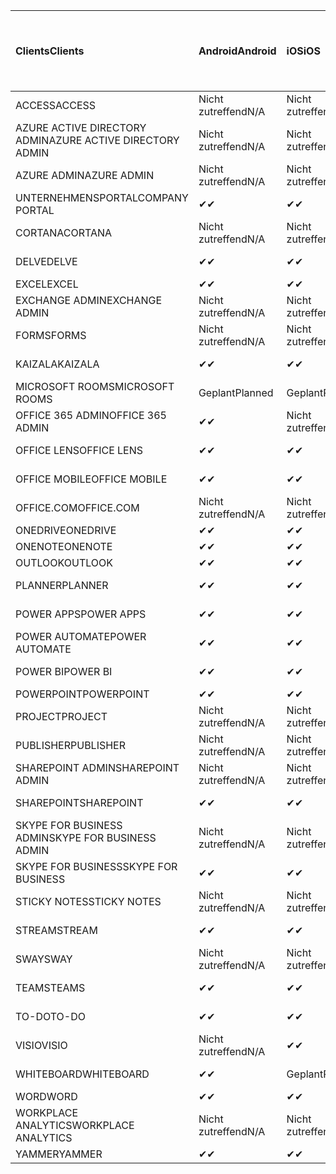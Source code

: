 <!-- This file is generated automatically. Changes made to this file will be overwritten.-->
|<span data-ttu-id="bfda4-101">Clients</span><span class="sxs-lookup"><span data-stu-id="bfda4-101">Clients</span></span>|<span data-ttu-id="bfda4-102">Android</span><span class="sxs-lookup"><span data-stu-id="bfda4-102">Android</span></span>|<span data-ttu-id="bfda4-103">iOS</span><span class="sxs-lookup"><span data-stu-id="bfda4-103">iOS</span></span>|<span data-ttu-id="bfda4-104">Mac</span><span class="sxs-lookup"><span data-stu-id="bfda4-104">Mac</span></span>|<span data-ttu-id="bfda4-105">Windows 10</span><span class="sxs-lookup"><span data-stu-id="bfda4-105">Windows 10</span></span><br><span data-ttu-id="bfda4-106">Desktop</span><span class="sxs-lookup"><span data-stu-id="bfda4-106">Desktop</span></span>|<span data-ttu-id="bfda4-107">Windows 10</span><span class="sxs-lookup"><span data-stu-id="bfda4-107">Windows 10</span></span><br><span data-ttu-id="bfda4-108">Moderne Apps</span><span class="sxs-lookup"><span data-stu-id="bfda4-108">Modern Apps</span></span>|
|:-|:-|:-|:-|:-|:-|
|<span data-ttu-id="bfda4-109">ACCESS</span><span class="sxs-lookup"><span data-stu-id="bfda4-109">ACCESS</span></span>|<span data-ttu-id="bfda4-110">Nicht zutreffend</span><span class="sxs-lookup"><span data-stu-id="bfda4-110">N/A</span></span>|<span data-ttu-id="bfda4-111">Nicht zutreffend</span><span class="sxs-lookup"><span data-stu-id="bfda4-111">N/A</span></span>|<span data-ttu-id="bfda4-112">Nicht zutreffend</span><span class="sxs-lookup"><span data-stu-id="bfda4-112">N/A</span></span>|<span data-ttu-id="bfda4-113">✔</span><span class="sxs-lookup"><span data-stu-id="bfda4-113">✔</span></span>|<span data-ttu-id="bfda4-114">Nicht zutreffend</span><span class="sxs-lookup"><span data-stu-id="bfda4-114">N/A</span></span>|
|<span data-ttu-id="bfda4-115">AZURE ACTIVE DIRECTORY ADMIN</span><span class="sxs-lookup"><span data-stu-id="bfda4-115">AZURE ACTIVE DIRECTORY ADMIN</span></span>|<span data-ttu-id="bfda4-116">Nicht zutreffend</span><span class="sxs-lookup"><span data-stu-id="bfda4-116">N/A</span></span>|<span data-ttu-id="bfda4-117">Nicht zutreffend</span><span class="sxs-lookup"><span data-stu-id="bfda4-117">N/A</span></span>|<span data-ttu-id="bfda4-118">Nicht zutreffend</span><span class="sxs-lookup"><span data-stu-id="bfda4-118">N/A</span></span>|<span data-ttu-id="bfda4-119">✔</span><span class="sxs-lookup"><span data-stu-id="bfda4-119">✔</span></span>|<span data-ttu-id="bfda4-120">Nicht zutreffend</span><span class="sxs-lookup"><span data-stu-id="bfda4-120">N/A</span></span>|
|<span data-ttu-id="bfda4-121">AZURE ADMIN</span><span class="sxs-lookup"><span data-stu-id="bfda4-121">AZURE ADMIN</span></span>|<span data-ttu-id="bfda4-122">Nicht zutreffend</span><span class="sxs-lookup"><span data-stu-id="bfda4-122">N/A</span></span>|<span data-ttu-id="bfda4-123">Nicht zutreffend</span><span class="sxs-lookup"><span data-stu-id="bfda4-123">N/A</span></span>|<span data-ttu-id="bfda4-124">Nicht zutreffend</span><span class="sxs-lookup"><span data-stu-id="bfda4-124">N/A</span></span>|<span data-ttu-id="bfda4-125">Nicht zutreffend</span><span class="sxs-lookup"><span data-stu-id="bfda4-125">N/A</span></span>|<span data-ttu-id="bfda4-126">Nicht zutreffend</span><span class="sxs-lookup"><span data-stu-id="bfda4-126">N/A</span></span>|
|<span data-ttu-id="bfda4-127">UNTERNEHMENSPORTAL</span><span class="sxs-lookup"><span data-stu-id="bfda4-127">COMPANY PORTAL</span></span>|<span data-ttu-id="bfda4-128">✔</span><span class="sxs-lookup"><span data-stu-id="bfda4-128">✔</span></span>|<span data-ttu-id="bfda4-129">✔</span><span class="sxs-lookup"><span data-stu-id="bfda4-129">✔</span></span>|<span data-ttu-id="bfda4-130">✔</span><span class="sxs-lookup"><span data-stu-id="bfda4-130">✔</span></span>|<span data-ttu-id="bfda4-131">Nicht zutreffend</span><span class="sxs-lookup"><span data-stu-id="bfda4-131">N/A</span></span>|<span data-ttu-id="bfda4-132">✔</span><span class="sxs-lookup"><span data-stu-id="bfda4-132">✔</span></span>|
|<span data-ttu-id="bfda4-133">CORTANA</span><span class="sxs-lookup"><span data-stu-id="bfda4-133">CORTANA</span></span>|<span data-ttu-id="bfda4-134">Nicht zutreffend</span><span class="sxs-lookup"><span data-stu-id="bfda4-134">N/A</span></span>|<span data-ttu-id="bfda4-135">Nicht zutreffend</span><span class="sxs-lookup"><span data-stu-id="bfda4-135">N/A</span></span>|<span data-ttu-id="bfda4-136">Nicht zutreffend</span><span class="sxs-lookup"><span data-stu-id="bfda4-136">N/A</span></span>|<span data-ttu-id="bfda4-137">Nicht zutreffend</span><span class="sxs-lookup"><span data-stu-id="bfda4-137">N/A</span></span>|<span data-ttu-id="bfda4-138">✔</span><span class="sxs-lookup"><span data-stu-id="bfda4-138">✔</span></span>|
|<span data-ttu-id="bfda4-139">DELVE</span><span class="sxs-lookup"><span data-stu-id="bfda4-139">DELVE</span></span>|<span data-ttu-id="bfda4-140">✔</span><span class="sxs-lookup"><span data-stu-id="bfda4-140">✔</span></span>|<span data-ttu-id="bfda4-141">✔</span><span class="sxs-lookup"><span data-stu-id="bfda4-141">✔</span></span>|<span data-ttu-id="bfda4-142">Nicht zutreffend</span><span class="sxs-lookup"><span data-stu-id="bfda4-142">N/A</span></span>|<span data-ttu-id="bfda4-143">Nicht zutreffend</span><span class="sxs-lookup"><span data-stu-id="bfda4-143">N/A</span></span>|<span data-ttu-id="bfda4-144">Nicht zutreffend</span><span class="sxs-lookup"><span data-stu-id="bfda4-144">N/A</span></span>|
|<span data-ttu-id="bfda4-145">EXCEL</span><span class="sxs-lookup"><span data-stu-id="bfda4-145">EXCEL</span></span>|<span data-ttu-id="bfda4-146">✔</span><span class="sxs-lookup"><span data-stu-id="bfda4-146">✔</span></span>|<span data-ttu-id="bfda4-147">✔</span><span class="sxs-lookup"><span data-stu-id="bfda4-147">✔</span></span>|<span data-ttu-id="bfda4-148">✔</span><span class="sxs-lookup"><span data-stu-id="bfda4-148">✔</span></span>|<span data-ttu-id="bfda4-149">✔</span><span class="sxs-lookup"><span data-stu-id="bfda4-149">✔</span></span>|<span data-ttu-id="bfda4-150">✔</span><span class="sxs-lookup"><span data-stu-id="bfda4-150">✔</span></span>|
|<span data-ttu-id="bfda4-151">EXCHANGE ADMIN</span><span class="sxs-lookup"><span data-stu-id="bfda4-151">EXCHANGE ADMIN</span></span>|<span data-ttu-id="bfda4-152">Nicht zutreffend</span><span class="sxs-lookup"><span data-stu-id="bfda4-152">N/A</span></span>|<span data-ttu-id="bfda4-153">Nicht zutreffend</span><span class="sxs-lookup"><span data-stu-id="bfda4-153">N/A</span></span>|<span data-ttu-id="bfda4-154">Nicht zutreffend</span><span class="sxs-lookup"><span data-stu-id="bfda4-154">N/A</span></span>|<span data-ttu-id="bfda4-155">✔</span><span class="sxs-lookup"><span data-stu-id="bfda4-155">✔</span></span>|<span data-ttu-id="bfda4-156">Nicht zutreffend</span><span class="sxs-lookup"><span data-stu-id="bfda4-156">N/A</span></span>|
|<span data-ttu-id="bfda4-157">FORMS</span><span class="sxs-lookup"><span data-stu-id="bfda4-157">FORMS</span></span>|<span data-ttu-id="bfda4-158">Nicht zutreffend</span><span class="sxs-lookup"><span data-stu-id="bfda4-158">N/A</span></span>|<span data-ttu-id="bfda4-159">Nicht zutreffend</span><span class="sxs-lookup"><span data-stu-id="bfda4-159">N/A</span></span>|<span data-ttu-id="bfda4-160">Nicht zutreffend</span><span class="sxs-lookup"><span data-stu-id="bfda4-160">N/A</span></span>|<span data-ttu-id="bfda4-161">Nicht zutreffend</span><span class="sxs-lookup"><span data-stu-id="bfda4-161">N/A</span></span>|<span data-ttu-id="bfda4-162">Nicht zutreffend</span><span class="sxs-lookup"><span data-stu-id="bfda4-162">N/A</span></span>|
|<span data-ttu-id="bfda4-163">KAIZALA</span><span class="sxs-lookup"><span data-stu-id="bfda4-163">KAIZALA</span></span>|<span data-ttu-id="bfda4-164">✔</span><span class="sxs-lookup"><span data-stu-id="bfda4-164">✔</span></span>|<span data-ttu-id="bfda4-165">✔</span><span class="sxs-lookup"><span data-stu-id="bfda4-165">✔</span></span>|<span data-ttu-id="bfda4-166">Nicht zutreffend</span><span class="sxs-lookup"><span data-stu-id="bfda4-166">N/A</span></span>|<span data-ttu-id="bfda4-167">Nicht zutreffend</span><span class="sxs-lookup"><span data-stu-id="bfda4-167">N/A</span></span>|<span data-ttu-id="bfda4-168">Nicht zutreffend</span><span class="sxs-lookup"><span data-stu-id="bfda4-168">N/A</span></span>|
|<span data-ttu-id="bfda4-169">MICROSOFT ROOMS</span><span class="sxs-lookup"><span data-stu-id="bfda4-169">MICROSOFT ROOMS</span></span>|<span data-ttu-id="bfda4-170">Geplant</span><span class="sxs-lookup"><span data-stu-id="bfda4-170">Planned</span></span>|<span data-ttu-id="bfda4-171">Geplant</span><span class="sxs-lookup"><span data-stu-id="bfda4-171">Planned</span></span>|<span data-ttu-id="bfda4-172">Nicht zutreffend</span><span class="sxs-lookup"><span data-stu-id="bfda4-172">N/A</span></span>|<span data-ttu-id="bfda4-173">Nicht zutreffend</span><span class="sxs-lookup"><span data-stu-id="bfda4-173">N/A</span></span>|<span data-ttu-id="bfda4-174">Nicht zutreffend</span><span class="sxs-lookup"><span data-stu-id="bfda4-174">N/A</span></span>|
|<span data-ttu-id="bfda4-175">OFFICE 365 ADMIN</span><span class="sxs-lookup"><span data-stu-id="bfda4-175">OFFICE 365 ADMIN</span></span>|<span data-ttu-id="bfda4-176">✔</span><span class="sxs-lookup"><span data-stu-id="bfda4-176">✔</span></span>|<span data-ttu-id="bfda4-177">Nicht zutreffend</span><span class="sxs-lookup"><span data-stu-id="bfda4-177">N/A</span></span>|<span data-ttu-id="bfda4-178">Nicht zutreffend</span><span class="sxs-lookup"><span data-stu-id="bfda4-178">N/A</span></span>|<span data-ttu-id="bfda4-179">Nicht zutreffend</span><span class="sxs-lookup"><span data-stu-id="bfda4-179">N/A</span></span>|<span data-ttu-id="bfda4-180">Nicht zutreffend</span><span class="sxs-lookup"><span data-stu-id="bfda4-180">N/A</span></span>|
|<span data-ttu-id="bfda4-181">OFFICE LENS</span><span class="sxs-lookup"><span data-stu-id="bfda4-181">OFFICE LENS</span></span>|<span data-ttu-id="bfda4-182">✔</span><span class="sxs-lookup"><span data-stu-id="bfda4-182">✔</span></span>|<span data-ttu-id="bfda4-183">✔</span><span class="sxs-lookup"><span data-stu-id="bfda4-183">✔</span></span>|<span data-ttu-id="bfda4-184">Nicht zutreffend</span><span class="sxs-lookup"><span data-stu-id="bfda4-184">N/A</span></span>|<span data-ttu-id="bfda4-185">Nicht zutreffend</span><span class="sxs-lookup"><span data-stu-id="bfda4-185">N/A</span></span>|<span data-ttu-id="bfda4-186">✔</span><span class="sxs-lookup"><span data-stu-id="bfda4-186">✔</span></span>|
|<span data-ttu-id="bfda4-187">OFFICE MOBILE</span><span class="sxs-lookup"><span data-stu-id="bfda4-187">OFFICE MOBILE</span></span>|<span data-ttu-id="bfda4-188">✔</span><span class="sxs-lookup"><span data-stu-id="bfda4-188">✔</span></span>|<span data-ttu-id="bfda4-189">✔</span><span class="sxs-lookup"><span data-stu-id="bfda4-189">✔</span></span>|<span data-ttu-id="bfda4-190">Nicht zutreffend</span><span class="sxs-lookup"><span data-stu-id="bfda4-190">N/A</span></span>|<span data-ttu-id="bfda4-191">Nicht zutreffend</span><span class="sxs-lookup"><span data-stu-id="bfda4-191">N/A</span></span>|<span data-ttu-id="bfda4-192">Nicht zutreffend</span><span class="sxs-lookup"><span data-stu-id="bfda4-192">N/A</span></span>|
|<span data-ttu-id="bfda4-193">OFFICE.COM</span><span class="sxs-lookup"><span data-stu-id="bfda4-193">OFFICE.COM</span></span>|<span data-ttu-id="bfda4-194">Nicht zutreffend</span><span class="sxs-lookup"><span data-stu-id="bfda4-194">N/A</span></span>|<span data-ttu-id="bfda4-195">Nicht zutreffend</span><span class="sxs-lookup"><span data-stu-id="bfda4-195">N/A</span></span>|<span data-ttu-id="bfda4-196">Nicht zutreffend</span><span class="sxs-lookup"><span data-stu-id="bfda4-196">N/A</span></span>|<span data-ttu-id="bfda4-197">Nicht zutreffend</span><span class="sxs-lookup"><span data-stu-id="bfda4-197">N/A</span></span>|<span data-ttu-id="bfda4-198">✔</span><span class="sxs-lookup"><span data-stu-id="bfda4-198">✔</span></span>|
|<span data-ttu-id="bfda4-199">ONEDRIVE</span><span class="sxs-lookup"><span data-stu-id="bfda4-199">ONEDRIVE</span></span>|<span data-ttu-id="bfda4-200">✔</span><span class="sxs-lookup"><span data-stu-id="bfda4-200">✔</span></span>|<span data-ttu-id="bfda4-201">✔</span><span class="sxs-lookup"><span data-stu-id="bfda4-201">✔</span></span>|<span data-ttu-id="bfda4-202">✔</span><span class="sxs-lookup"><span data-stu-id="bfda4-202">✔</span></span>|<span data-ttu-id="bfda4-203">✔</span><span class="sxs-lookup"><span data-stu-id="bfda4-203">✔</span></span>|<span data-ttu-id="bfda4-204">✔</span><span class="sxs-lookup"><span data-stu-id="bfda4-204">✔</span></span>|
|<span data-ttu-id="bfda4-205">ONENOTE</span><span class="sxs-lookup"><span data-stu-id="bfda4-205">ONENOTE</span></span>|<span data-ttu-id="bfda4-206">✔</span><span class="sxs-lookup"><span data-stu-id="bfda4-206">✔</span></span>|<span data-ttu-id="bfda4-207">✔</span><span class="sxs-lookup"><span data-stu-id="bfda4-207">✔</span></span>|<span data-ttu-id="bfda4-208">✔</span><span class="sxs-lookup"><span data-stu-id="bfda4-208">✔</span></span>|<span data-ttu-id="bfda4-209">✔</span><span class="sxs-lookup"><span data-stu-id="bfda4-209">✔</span></span>|<span data-ttu-id="bfda4-210">✔</span><span class="sxs-lookup"><span data-stu-id="bfda4-210">✔</span></span>|
|<span data-ttu-id="bfda4-211">OUTLOOK</span><span class="sxs-lookup"><span data-stu-id="bfda4-211">OUTLOOK</span></span>|<span data-ttu-id="bfda4-212">✔</span><span class="sxs-lookup"><span data-stu-id="bfda4-212">✔</span></span>|<span data-ttu-id="bfda4-213">✔</span><span class="sxs-lookup"><span data-stu-id="bfda4-213">✔</span></span>|<span data-ttu-id="bfda4-214">✔</span><span class="sxs-lookup"><span data-stu-id="bfda4-214">✔</span></span>|<span data-ttu-id="bfda4-215">✔</span><span class="sxs-lookup"><span data-stu-id="bfda4-215">✔</span></span>|<span data-ttu-id="bfda4-216">✔</span><span class="sxs-lookup"><span data-stu-id="bfda4-216">✔</span></span>|
|<span data-ttu-id="bfda4-217">PLANNER</span><span class="sxs-lookup"><span data-stu-id="bfda4-217">PLANNER</span></span>|<span data-ttu-id="bfda4-218">✔</span><span class="sxs-lookup"><span data-stu-id="bfda4-218">✔</span></span>|<span data-ttu-id="bfda4-219">✔</span><span class="sxs-lookup"><span data-stu-id="bfda4-219">✔</span></span>|<span data-ttu-id="bfda4-220">Nicht zutreffend</span><span class="sxs-lookup"><span data-stu-id="bfda4-220">N/A</span></span>|<span data-ttu-id="bfda4-221">Nicht zutreffend</span><span class="sxs-lookup"><span data-stu-id="bfda4-221">N/A</span></span>|<span data-ttu-id="bfda4-222">Nicht zutreffend</span><span class="sxs-lookup"><span data-stu-id="bfda4-222">N/A</span></span>|
|<span data-ttu-id="bfda4-223">POWER APPS</span><span class="sxs-lookup"><span data-stu-id="bfda4-223">POWER APPS</span></span>|<span data-ttu-id="bfda4-224">✔</span><span class="sxs-lookup"><span data-stu-id="bfda4-224">✔</span></span>|<span data-ttu-id="bfda4-225">✔</span><span class="sxs-lookup"><span data-stu-id="bfda4-225">✔</span></span>|<span data-ttu-id="bfda4-226">Nicht zutreffend</span><span class="sxs-lookup"><span data-stu-id="bfda4-226">N/A</span></span>|<span data-ttu-id="bfda4-227">Nicht zutreffend</span><span class="sxs-lookup"><span data-stu-id="bfda4-227">N/A</span></span>|<span data-ttu-id="bfda4-228">✔</span><span class="sxs-lookup"><span data-stu-id="bfda4-228">✔</span></span>|
|<span data-ttu-id="bfda4-229">POWER AUTOMATE</span><span class="sxs-lookup"><span data-stu-id="bfda4-229">POWER AUTOMATE</span></span>|<span data-ttu-id="bfda4-230">✔</span><span class="sxs-lookup"><span data-stu-id="bfda4-230">✔</span></span>|<span data-ttu-id="bfda4-231">✔</span><span class="sxs-lookup"><span data-stu-id="bfda4-231">✔</span></span>|<span data-ttu-id="bfda4-232">Nicht zutreffend</span><span class="sxs-lookup"><span data-stu-id="bfda4-232">N/A</span></span>|<span data-ttu-id="bfda4-233">Nicht zutreffend</span><span class="sxs-lookup"><span data-stu-id="bfda4-233">N/A</span></span>|<span data-ttu-id="bfda4-234">Nicht zutreffend</span><span class="sxs-lookup"><span data-stu-id="bfda4-234">N/A</span></span>|
|<span data-ttu-id="bfda4-235">POWER BI</span><span class="sxs-lookup"><span data-stu-id="bfda4-235">POWER BI</span></span>|<span data-ttu-id="bfda4-236">✔</span><span class="sxs-lookup"><span data-stu-id="bfda4-236">✔</span></span>|<span data-ttu-id="bfda4-237">✔</span><span class="sxs-lookup"><span data-stu-id="bfda4-237">✔</span></span>|<span data-ttu-id="bfda4-238">Nicht zutreffend</span><span class="sxs-lookup"><span data-stu-id="bfda4-238">N/A</span></span>|<span data-ttu-id="bfda4-239">✔</span><span class="sxs-lookup"><span data-stu-id="bfda4-239">✔</span></span>|<span data-ttu-id="bfda4-240">✔</span><span class="sxs-lookup"><span data-stu-id="bfda4-240">✔</span></span>|
|<span data-ttu-id="bfda4-241">POWERPOINT</span><span class="sxs-lookup"><span data-stu-id="bfda4-241">POWERPOINT</span></span>|<span data-ttu-id="bfda4-242">✔</span><span class="sxs-lookup"><span data-stu-id="bfda4-242">✔</span></span>|<span data-ttu-id="bfda4-243">✔</span><span class="sxs-lookup"><span data-stu-id="bfda4-243">✔</span></span>|<span data-ttu-id="bfda4-244">✔</span><span class="sxs-lookup"><span data-stu-id="bfda4-244">✔</span></span>|<span data-ttu-id="bfda4-245">✔</span><span class="sxs-lookup"><span data-stu-id="bfda4-245">✔</span></span>|<span data-ttu-id="bfda4-246">✔</span><span class="sxs-lookup"><span data-stu-id="bfda4-246">✔</span></span>|
|<span data-ttu-id="bfda4-247">PROJECT</span><span class="sxs-lookup"><span data-stu-id="bfda4-247">PROJECT</span></span>|<span data-ttu-id="bfda4-248">Nicht zutreffend</span><span class="sxs-lookup"><span data-stu-id="bfda4-248">N/A</span></span>|<span data-ttu-id="bfda4-249">Nicht zutreffend</span><span class="sxs-lookup"><span data-stu-id="bfda4-249">N/A</span></span>|<span data-ttu-id="bfda4-250">Nicht zutreffend</span><span class="sxs-lookup"><span data-stu-id="bfda4-250">N/A</span></span>|<span data-ttu-id="bfda4-251">✔</span><span class="sxs-lookup"><span data-stu-id="bfda4-251">✔</span></span>|<span data-ttu-id="bfda4-252">Nicht zutreffend</span><span class="sxs-lookup"><span data-stu-id="bfda4-252">N/A</span></span>|
|<span data-ttu-id="bfda4-253">PUBLISHER</span><span class="sxs-lookup"><span data-stu-id="bfda4-253">PUBLISHER</span></span>|<span data-ttu-id="bfda4-254">Nicht zutreffend</span><span class="sxs-lookup"><span data-stu-id="bfda4-254">N/A</span></span>|<span data-ttu-id="bfda4-255">Nicht zutreffend</span><span class="sxs-lookup"><span data-stu-id="bfda4-255">N/A</span></span>|<span data-ttu-id="bfda4-256">Nicht zutreffend</span><span class="sxs-lookup"><span data-stu-id="bfda4-256">N/A</span></span>|<span data-ttu-id="bfda4-257">✔</span><span class="sxs-lookup"><span data-stu-id="bfda4-257">✔</span></span>|<span data-ttu-id="bfda4-258">Nicht zutreffend</span><span class="sxs-lookup"><span data-stu-id="bfda4-258">N/A</span></span>|
|<span data-ttu-id="bfda4-259">SHAREPOINT ADMIN</span><span class="sxs-lookup"><span data-stu-id="bfda4-259">SHAREPOINT ADMIN</span></span>|<span data-ttu-id="bfda4-260">Nicht zutreffend</span><span class="sxs-lookup"><span data-stu-id="bfda4-260">N/A</span></span>|<span data-ttu-id="bfda4-261">Nicht zutreffend</span><span class="sxs-lookup"><span data-stu-id="bfda4-261">N/A</span></span>|<span data-ttu-id="bfda4-262">Nicht zutreffend</span><span class="sxs-lookup"><span data-stu-id="bfda4-262">N/A</span></span>|<span data-ttu-id="bfda4-263">✔</span><span class="sxs-lookup"><span data-stu-id="bfda4-263">✔</span></span>|<span data-ttu-id="bfda4-264">Nicht zutreffend</span><span class="sxs-lookup"><span data-stu-id="bfda4-264">N/A</span></span>|
|<span data-ttu-id="bfda4-265">SHAREPOINT</span><span class="sxs-lookup"><span data-stu-id="bfda4-265">SHAREPOINT</span></span>|<span data-ttu-id="bfda4-266">✔</span><span class="sxs-lookup"><span data-stu-id="bfda4-266">✔</span></span>|<span data-ttu-id="bfda4-267">✔</span><span class="sxs-lookup"><span data-stu-id="bfda4-267">✔</span></span>|<span data-ttu-id="bfda4-268">Nicht zutreffend</span><span class="sxs-lookup"><span data-stu-id="bfda4-268">N/A</span></span>|<span data-ttu-id="bfda4-269">Nicht zutreffend</span><span class="sxs-lookup"><span data-stu-id="bfda4-269">N/A</span></span>|<span data-ttu-id="bfda4-270">Nicht zutreffend</span><span class="sxs-lookup"><span data-stu-id="bfda4-270">N/A</span></span>|
|<span data-ttu-id="bfda4-271">SKYPE FOR BUSINESS ADMIN</span><span class="sxs-lookup"><span data-stu-id="bfda4-271">SKYPE FOR BUSINESS ADMIN</span></span>|<span data-ttu-id="bfda4-272">Nicht zutreffend</span><span class="sxs-lookup"><span data-stu-id="bfda4-272">N/A</span></span>|<span data-ttu-id="bfda4-273">Nicht zutreffend</span><span class="sxs-lookup"><span data-stu-id="bfda4-273">N/A</span></span>|<span data-ttu-id="bfda4-274">Nicht zutreffend</span><span class="sxs-lookup"><span data-stu-id="bfda4-274">N/A</span></span>|<span data-ttu-id="bfda4-275">✔</span><span class="sxs-lookup"><span data-stu-id="bfda4-275">✔</span></span>|<span data-ttu-id="bfda4-276">Nicht zutreffend</span><span class="sxs-lookup"><span data-stu-id="bfda4-276">N/A</span></span>|
|<span data-ttu-id="bfda4-277">SKYPE FOR BUSINESS</span><span class="sxs-lookup"><span data-stu-id="bfda4-277">SKYPE FOR BUSINESS</span></span>|<span data-ttu-id="bfda4-278">✔</span><span class="sxs-lookup"><span data-stu-id="bfda4-278">✔</span></span>|<span data-ttu-id="bfda4-279">✔</span><span class="sxs-lookup"><span data-stu-id="bfda4-279">✔</span></span>|<span data-ttu-id="bfda4-280">✔</span><span class="sxs-lookup"><span data-stu-id="bfda4-280">✔</span></span>|<span data-ttu-id="bfda4-281">✔</span><span class="sxs-lookup"><span data-stu-id="bfda4-281">✔</span></span>|<span data-ttu-id="bfda4-282">Nicht zutreffend</span><span class="sxs-lookup"><span data-stu-id="bfda4-282">N/A</span></span>|
|<span data-ttu-id="bfda4-283">STICKY NOTES</span><span class="sxs-lookup"><span data-stu-id="bfda4-283">STICKY NOTES</span></span>|<span data-ttu-id="bfda4-284">Nicht zutreffend</span><span class="sxs-lookup"><span data-stu-id="bfda4-284">N/A</span></span>|<span data-ttu-id="bfda4-285">Nicht zutreffend</span><span class="sxs-lookup"><span data-stu-id="bfda4-285">N/A</span></span>|<span data-ttu-id="bfda4-286">Nicht zutreffend</span><span class="sxs-lookup"><span data-stu-id="bfda4-286">N/A</span></span>|<span data-ttu-id="bfda4-287">Nicht zutreffend</span><span class="sxs-lookup"><span data-stu-id="bfda4-287">N/A</span></span>|<span data-ttu-id="bfda4-288">✔</span><span class="sxs-lookup"><span data-stu-id="bfda4-288">✔</span></span>|
|<span data-ttu-id="bfda4-289">STREAM</span><span class="sxs-lookup"><span data-stu-id="bfda4-289">STREAM</span></span>|<span data-ttu-id="bfda4-290">✔</span><span class="sxs-lookup"><span data-stu-id="bfda4-290">✔</span></span>|<span data-ttu-id="bfda4-291">✔</span><span class="sxs-lookup"><span data-stu-id="bfda4-291">✔</span></span>|<span data-ttu-id="bfda4-292">Nicht zutreffend</span><span class="sxs-lookup"><span data-stu-id="bfda4-292">N/A</span></span>|<span data-ttu-id="bfda4-293">Nicht zutreffend</span><span class="sxs-lookup"><span data-stu-id="bfda4-293">N/A</span></span>|<span data-ttu-id="bfda4-294">Nicht zutreffend</span><span class="sxs-lookup"><span data-stu-id="bfda4-294">N/A</span></span>|
|<span data-ttu-id="bfda4-295">SWAY</span><span class="sxs-lookup"><span data-stu-id="bfda4-295">SWAY</span></span>|<span data-ttu-id="bfda4-296">Nicht zutreffend</span><span class="sxs-lookup"><span data-stu-id="bfda4-296">N/A</span></span>|<span data-ttu-id="bfda4-297">Nicht zutreffend</span><span class="sxs-lookup"><span data-stu-id="bfda4-297">N/A</span></span>|<span data-ttu-id="bfda4-298">Nicht zutreffend</span><span class="sxs-lookup"><span data-stu-id="bfda4-298">N/A</span></span>|<span data-ttu-id="bfda4-299">Nicht zutreffend</span><span class="sxs-lookup"><span data-stu-id="bfda4-299">N/A</span></span>|<span data-ttu-id="bfda4-300">✔</span><span class="sxs-lookup"><span data-stu-id="bfda4-300">✔</span></span>|
|<span data-ttu-id="bfda4-301">TEAMS</span><span class="sxs-lookup"><span data-stu-id="bfda4-301">TEAMS</span></span>|<span data-ttu-id="bfda4-302">✔</span><span class="sxs-lookup"><span data-stu-id="bfda4-302">✔</span></span>|<span data-ttu-id="bfda4-303">✔</span><span class="sxs-lookup"><span data-stu-id="bfda4-303">✔</span></span>|<span data-ttu-id="bfda4-304">✔</span><span class="sxs-lookup"><span data-stu-id="bfda4-304">✔</span></span>|<span data-ttu-id="bfda4-305">✔</span><span class="sxs-lookup"><span data-stu-id="bfda4-305">✔</span></span>|<span data-ttu-id="bfda4-306">Nicht zutreffend</span><span class="sxs-lookup"><span data-stu-id="bfda4-306">N/A</span></span>|
|<span data-ttu-id="bfda4-307">TO-DO</span><span class="sxs-lookup"><span data-stu-id="bfda4-307">TO-DO</span></span>|<span data-ttu-id="bfda4-308">✔</span><span class="sxs-lookup"><span data-stu-id="bfda4-308">✔</span></span>|<span data-ttu-id="bfda4-309">✔</span><span class="sxs-lookup"><span data-stu-id="bfda4-309">✔</span></span>|<span data-ttu-id="bfda4-310">✔</span><span class="sxs-lookup"><span data-stu-id="bfda4-310">✔</span></span>|<span data-ttu-id="bfda4-311">Nicht zutreffend</span><span class="sxs-lookup"><span data-stu-id="bfda4-311">N/A</span></span>|<span data-ttu-id="bfda4-312">✔</span><span class="sxs-lookup"><span data-stu-id="bfda4-312">✔</span></span>|
|<span data-ttu-id="bfda4-313">VISIO</span><span class="sxs-lookup"><span data-stu-id="bfda4-313">VISIO</span></span>|<span data-ttu-id="bfda4-314">Nicht zutreffend</span><span class="sxs-lookup"><span data-stu-id="bfda4-314">N/A</span></span>|<span data-ttu-id="bfda4-315">✔</span><span class="sxs-lookup"><span data-stu-id="bfda4-315">✔</span></span>|<span data-ttu-id="bfda4-316">Nicht zutreffend</span><span class="sxs-lookup"><span data-stu-id="bfda4-316">N/A</span></span>|<span data-ttu-id="bfda4-317">✔</span><span class="sxs-lookup"><span data-stu-id="bfda4-317">✔</span></span>|<span data-ttu-id="bfda4-318">Nicht zutreffend</span><span class="sxs-lookup"><span data-stu-id="bfda4-318">N/A</span></span>|
|<span data-ttu-id="bfda4-319">WHITEBOARD</span><span class="sxs-lookup"><span data-stu-id="bfda4-319">WHITEBOARD</span></span>|<span data-ttu-id="bfda4-320">✔</span><span class="sxs-lookup"><span data-stu-id="bfda4-320">✔</span></span>|<span data-ttu-id="bfda4-321">Geplant</span><span class="sxs-lookup"><span data-stu-id="bfda4-321">Planned</span></span>|<span data-ttu-id="bfda4-322">Nicht zutreffend</span><span class="sxs-lookup"><span data-stu-id="bfda4-322">N/A</span></span>|<span data-ttu-id="bfda4-323">Nicht zutreffend</span><span class="sxs-lookup"><span data-stu-id="bfda4-323">N/A</span></span>|<span data-ttu-id="bfda4-324">✔</span><span class="sxs-lookup"><span data-stu-id="bfda4-324">✔</span></span>|
|<span data-ttu-id="bfda4-325">WORD</span><span class="sxs-lookup"><span data-stu-id="bfda4-325">WORD</span></span>|<span data-ttu-id="bfda4-326">✔</span><span class="sxs-lookup"><span data-stu-id="bfda4-326">✔</span></span>|<span data-ttu-id="bfda4-327">✔</span><span class="sxs-lookup"><span data-stu-id="bfda4-327">✔</span></span>|<span data-ttu-id="bfda4-328">✔</span><span class="sxs-lookup"><span data-stu-id="bfda4-328">✔</span></span>|<span data-ttu-id="bfda4-329">✔</span><span class="sxs-lookup"><span data-stu-id="bfda4-329">✔</span></span>|<span data-ttu-id="bfda4-330">✔</span><span class="sxs-lookup"><span data-stu-id="bfda4-330">✔</span></span>|
|<span data-ttu-id="bfda4-331">WORKPLACE ANALYTICS</span><span class="sxs-lookup"><span data-stu-id="bfda4-331">WORKPLACE ANALYTICS</span></span>|<span data-ttu-id="bfda4-332">Nicht zutreffend</span><span class="sxs-lookup"><span data-stu-id="bfda4-332">N/A</span></span>|<span data-ttu-id="bfda4-333">Nicht zutreffend</span><span class="sxs-lookup"><span data-stu-id="bfda4-333">N/A</span></span>|<span data-ttu-id="bfda4-334">Nicht zutreffend</span><span class="sxs-lookup"><span data-stu-id="bfda4-334">N/A</span></span>|<span data-ttu-id="bfda4-335">Nicht zutreffend</span><span class="sxs-lookup"><span data-stu-id="bfda4-335">N/A</span></span>|<span data-ttu-id="bfda4-336">Nicht zutreffend</span><span class="sxs-lookup"><span data-stu-id="bfda4-336">N/A</span></span>|
|<span data-ttu-id="bfda4-337">YAMMER</span><span class="sxs-lookup"><span data-stu-id="bfda4-337">YAMMER</span></span>|<span data-ttu-id="bfda4-338">✔</span><span class="sxs-lookup"><span data-stu-id="bfda4-338">✔</span></span>|<span data-ttu-id="bfda4-339">✔</span><span class="sxs-lookup"><span data-stu-id="bfda4-339">✔</span></span>|<span data-ttu-id="bfda4-340">Geplant</span><span class="sxs-lookup"><span data-stu-id="bfda4-340">Planned</span></span>|<span data-ttu-id="bfda4-341">Geplant</span><span class="sxs-lookup"><span data-stu-id="bfda4-341">Planned</span></span>|<span data-ttu-id="bfda4-342">–</span><span class="sxs-lookup"><span data-stu-id="bfda4-342">N/A</span></span>|
